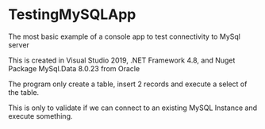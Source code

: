 # TestingMySQLApp
The most basic example of a console app to test connectivity to MySql server

This is created in Visual Studio 2019, .NET Framework 4.8, and Nuget Package MySql.Data 8.0.23 from Oracle

The program only create a table, insert 2 records and execute a select of the table.

This is only to validate if we can connect to an existing MySQL Instance and execute something.
